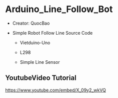 # Arduino_Line_Follow_Bot

- Creator: QuocBao

- Simple Robot Follow Line Source Code 

     + Vietduino-Uno

     + L298

     + Simple Line Sensor
     
## YoutubeVideo Tutorial
https://www.youtube.com/embed/X_09y2_wkVQ


